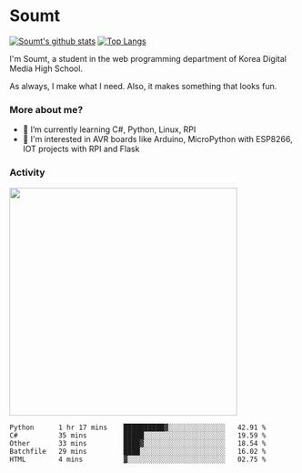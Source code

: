 # Soumt
[![Soumt's github stats](https://github-readme-stats.vercel.app/api?username=soumt-r)](https://github.com/anuraghazra/github-readme-stats)
[![Top Langs](https://github-readme-stats.vercel.app/api/top-langs/?username=soumt-r&layout=compact)](https://github.com/anuraghazra/github-readme-stats)

I'm Soumt, a student in the web programming department of Korea Digital Media High School.

As always, I make what I need. Also, it makes something that looks fun.

### More about me?
- 🌱 I’m currently learning C#, Python, Linux, RPI
- :pushpin: I'm interested in AVR boards like Arduino, MicroPython with ESP8266, IOT projects with RPI and Flask


### Activity
<img height="400" img src="https://wakatime.com/share/@soumt_r/0e4d0df5-374b-4c75-8ddb-57d54d739f69.svg"></img>

<!--START_SECTION:waka-->
```text
Python      1 hr 17 mins    ██████████▓░░░░░░░░░░░░░░   42.91 % 
C#          35 mins         █████░░░░░░░░░░░░░░░░░░░░   19.59 % 
Other       33 mins         ████▓░░░░░░░░░░░░░░░░░░░░   18.54 % 
Batchfile   29 mins         ████░░░░░░░░░░░░░░░░░░░░░   16.02 % 
HTML        4 mins          ▓░░░░░░░░░░░░░░░░░░░░░░░░   02.75 % 
```
<!--END_SECTION:waka-->

